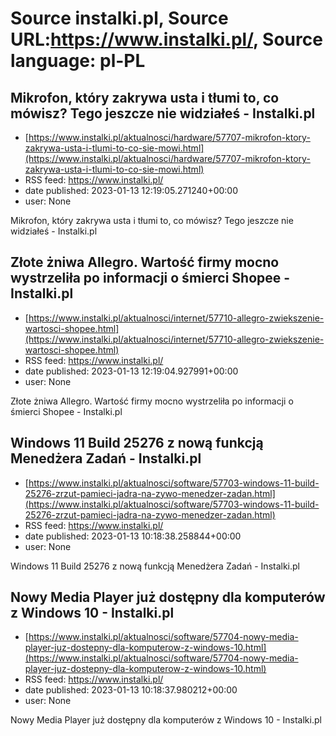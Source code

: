 # Source instalki.pl, Source URL:https://www.instalki.pl/, Source language: pl-PL

## Mikrofon, który zakrywa usta i tłumi to, co mówisz? Tego jeszcze nie widziałeś - Instalki.pl
 - [https://www.instalki.pl/aktualnosci/hardware/57707-mikrofon-ktory-zakrywa-usta-i-tlumi-to-co-sie-mowi.html](https://www.instalki.pl/aktualnosci/hardware/57707-mikrofon-ktory-zakrywa-usta-i-tlumi-to-co-sie-mowi.html)
 - RSS feed: https://www.instalki.pl/
 - date published: 2023-01-13 12:19:05.271240+00:00
 - user: None

Mikrofon, który zakrywa usta i tłumi to, co mówisz? Tego jeszcze nie widziałeś - Instalki.pl

## Złote żniwa Allegro. Wartość firmy mocno wystrzeliła po informacji o śmierci Shopee - Instalki.pl
 - [https://www.instalki.pl/aktualnosci/internet/57710-allegro-zwiekszenie-wartosci-shopee.html](https://www.instalki.pl/aktualnosci/internet/57710-allegro-zwiekszenie-wartosci-shopee.html)
 - RSS feed: https://www.instalki.pl/
 - date published: 2023-01-13 12:19:04.927991+00:00
 - user: None

Złote żniwa Allegro. Wartość firmy mocno wystrzeliła po informacji o śmierci Shopee - Instalki.pl

## Windows 11 Build 25276 z nową funkcją Menedżera Zadań - Instalki.pl
 - [https://www.instalki.pl/aktualnosci/software/57703-windows-11-build-25276-zrzut-pamieci-jadra-na-zywo-menedzer-zadan.html](https://www.instalki.pl/aktualnosci/software/57703-windows-11-build-25276-zrzut-pamieci-jadra-na-zywo-menedzer-zadan.html)
 - RSS feed: https://www.instalki.pl/
 - date published: 2023-01-13 10:18:38.258844+00:00
 - user: None

Windows 11 Build 25276 z nową funkcją Menedżera Zadań - Instalki.pl

## Nowy Media Player już dostępny dla komputerów z Windows 10 - Instalki.pl
 - [https://www.instalki.pl/aktualnosci/software/57704-nowy-media-player-juz-dostepny-dla-komputerow-z-windows-10.html](https://www.instalki.pl/aktualnosci/software/57704-nowy-media-player-juz-dostepny-dla-komputerow-z-windows-10.html)
 - RSS feed: https://www.instalki.pl/
 - date published: 2023-01-13 10:18:37.980212+00:00
 - user: None

Nowy Media Player już dostępny dla komputerów z Windows 10 - Instalki.pl
